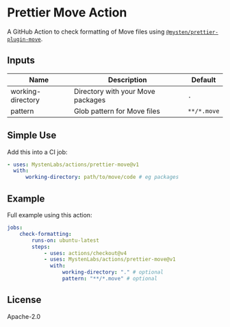 # Prettier Move Action

A GitHub Action to check formatting of Move files using [`@mysten/prettier-plugin-move`](https://www.npmjs.com/package/@mysten/prettier-plugin-move).

## Inputs

| Name              | Description                       | Default     |
| ----------------- | --------------------------------- | ----------- |
| working-directory | Directory with your Move packages | `.`         |
| pattern           | Glob pattern for Move files       | `**/*.move` |

## Simple Use

Add this into a CI job:

```yaml
- uses: MystenLabs/actions/prettier-move@v1
  with:
      working-directory: path/to/move/code # eg packages
```

## Example

Full example using this action:

```yaml
jobs:
    check-formatting:
        runs-on: ubuntu-latest
        steps:
            - uses: actions/checkout@v4
            - uses: MystenLabs/actions/prettier-move@v1
              with:
                  working-directory: "." # optional
                  pattern: "**/*.move" # optional
```

## License

Apache-2.0
